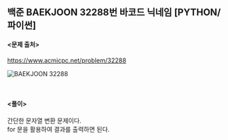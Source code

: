 ## 백준 BAEKJOON 32288번 바코드 닉네임 [PYTHON/파이썬]

#### <문제 출처><br>
https://www.acmicpc.net/problem/32288

![BAEKJOON 32288](https://img1.daumcdn.net/thumb/R1280x0/?scode=mtistory2&fname=https%3A%2F%2Fblog.kakaocdn.net%2Fdn%2FcvAEHY%2FbtsKesqhoPM%2FNvzGSK0IGSOlyiOLC7Sgy0%2Fimg.png)

<br>

#### <풀이><br>

간단한 문자열 변환 문제이다.  
for 문을 활용하여 결과를 출력하면 된다.  
